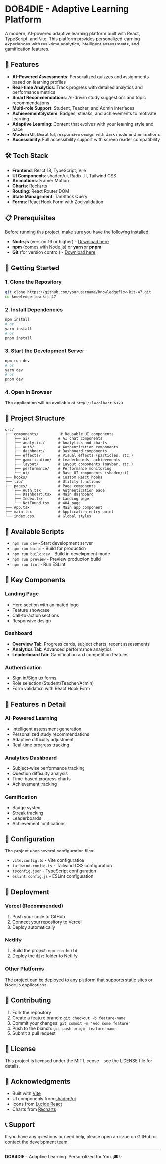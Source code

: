 # DOB4DIE - Adaptive Learning Platform

A modern, AI-powered adaptive learning platform built with React, TypeScript, and Vite. This platform provides personalized learning experiences with real-time analytics, intelligent assessments, and gamification features.

## 🚀 Features

- **AI-Powered Assessments**: Personalized quizzes and assignments based on learning profiles
- **Real-time Analytics**: Track progress with detailed analytics and performance metrics
- **Smart Recommendations**: AI-driven study suggestions and topic recommendations
- **Multi-role Support**: Student, Teacher, and Admin interfaces
- **Achievement System**: Badges, streaks, and achievements to motivate learning
- **Adaptive Learning**: Content that evolves with your learning style and pace
- **Modern UI**: Beautiful, responsive design with dark mode and animations
- **Accessibility**: Full accessibility support with screen reader compatibility

## 🛠️ Tech Stack

- **Frontend**: React 18, TypeScript, Vite
- **UI Components**: shadcn/ui, Radix UI, Tailwind CSS
- **Animations**: Framer Motion
- **Charts**: Recharts
- **Routing**: React Router DOM
- **State Management**: TanStack Query
- **Forms**: React Hook Form with Zod validation

## 📋 Prerequisites

Before running this project, make sure you have the following installed:

- **Node.js** (version 16 or higher) - [Download here](https://nodejs.org/)
- **npm** (comes with Node.js) or **yarn** or **pnpm**
- **Git** (for version control) - [Download here](https://git-scm.com/)

## 🚀 Getting Started

### 1. Clone the Repository

```bash
git clone https://github.com/yourusername/knowledgeflow-kit-47.git
cd knowledgeflow-kit-47
```

### 2. Install Dependencies

```bash
npm install
# or
yarn install
# or
pnpm install
```

### 3. Start the Development Server

```bash
npm run dev
# or
yarn dev
# or
pnpm dev
```

### 4. Open in Browser

The application will be available at `http://localhost:5173`

## 📁 Project Structure

```
src/
├── components/          # Reusable UI components
│   ├── ai/             # AI chat components
│   ├── analytics/      # Analytics and charts
│   ├── auth/           # Authentication components
│   ├── dashboard/      # Dashboard components
│   ├── effects/        # Visual effects (particles, etc.)
│   ├── gamification/   # Leaderboards, achievements
│   ├── layout/         # Layout components (navbar, etc.)
│   ├── performance/    # Performance monitoring
│   └── ui/             # Base UI components (shadcn/ui)
├── hooks/              # Custom React hooks
├── lib/                # Utility functions
├── pages/              # Page components
│   ├── Auth.tsx        # Authentication page
│   ├── Dashboard.tsx   # Main dashboard
│   ├── Index.tsx       # Landing page
│   └── NotFound.tsx    # 404 page
├── App.tsx             # Main app component
├── main.tsx            # Application entry point
└── index.css           # Global styles
```

## 🎨 Available Scripts

- `npm run dev` - Start development server
- `npm run build` - Build for production
- `npm run build:dev` - Build in development mode
- `npm run preview` - Preview production build
- `npm run lint` - Run ESLint

## 🌟 Key Components

### Landing Page
- Hero section with animated logo
- Feature showcase
- Call-to-action sections
- Responsive design

### Dashboard
- **Overview Tab**: Progress cards, subject charts, recent assessments
- **Analytics Tab**: Advanced performance analytics
- **Leaderboard Tab**: Gamification and competition features

### Authentication
- Sign in/Sign up forms
- Role selection (Student/Teacher/Admin)
- Form validation with React Hook Form

## 🎯 Features in Detail

### AI-Powered Learning
- Intelligent assessment generation
- Personalized study recommendations
- Adaptive difficulty adjustment
- Real-time progress tracking

### Analytics Dashboard
- Subject-wise performance tracking
- Question difficulty analysis
- Time-based progress charts
- Achievement tracking

### Gamification
- Badge system
- Streak tracking
- Leaderboards
- Achievement notifications

## 🔧 Configuration

The project uses several configuration files:

- `vite.config.ts` - Vite configuration
- `tailwind.config.ts` - Tailwind CSS configuration
- `tsconfig.json` - TypeScript configuration
- `eslint.config.js` - ESLint configuration

## 🚀 Deployment

### Vercel (Recommended)
1. Push your code to GitHub
2. Connect your repository to Vercel
3. Deploy automatically

### Netlify
1. Build the project: `npm run build`
2. Deploy the `dist` folder to Netlify

### Other Platforms
The project can be deployed to any platform that supports static sites or Node.js applications.

## 🤝 Contributing

1. Fork the repository
2. Create a feature branch: `git checkout -b feature-name`
3. Commit your changes: `git commit -m 'Add some feature'`
4. Push to the branch: `git push origin feature-name`
5. Submit a pull request

## 📝 License

This project is licensed under the MIT License - see the LICENSE file for details.

## 🙏 Acknowledgments

- Built with [Vite](https://vitejs.dev/)
- UI components from [shadcn/ui](https://ui.shadcn.com/)
- Icons from [Lucide React](https://lucide.dev/)
- Charts from [Recharts](https://recharts.org/)

## 📞 Support

If you have any questions or need help, please open an issue on GitHub or contact the development team.

---

**DOB4DIE** - Adaptive Learning. Personalized for You. 🎓✨